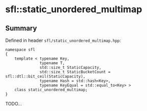 # sfl::static_unordered_multimap

## Summary

Defined in header `sfl/static_unordered_multimap.hpp`:

```
namespace sfl
{
    template < typename Key,
               typename T,
               std::size_t StaticCapacity,
               std::size_t StaticBucketCount = sfl::dtl::bit_ceil(StaticCapacity),
               typename Hash = std::hash<Key>,
               typename KeyEqual = std::equal_to<Key> >
    class static_unordered_multimap;
}
```

TODO...

